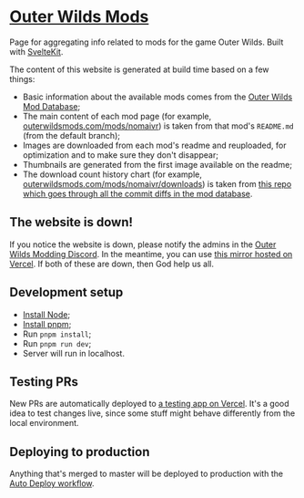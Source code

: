 # [Outer Wilds Mods](https://outerwildsmods.com/)

Page for aggregating info related to mods for the game Outer Wilds. Built with [SvelteKit](https://kit.svelte.dev/).

The content of this website is generated at build time based on a few things:
- Basic information about the available mods comes from the [Outer Wilds Mod Database](https://github.com/Raicuparta/ow-mod-db);
- The main content of each mod page (for example, [outerwildsmods.com/mods/nomaivr](https://outerwildsmods.com/mods/nomaivr/)) is taken from that mod's `README.md` (from the default branch);
- Images are downloaded from each mod's readme and reuploaded, for optimization and to make sure they don't disappear;
- Thumbnails are generated from the first image available on the readme;
- The download count history chart (for example, [outerwildsmods.com/mods/nomaivr/downloads](https://outerwildsmods.com/mods/nomaivr/downloads)) is taken from [this repo which goes through all the commit diffs in the mod database](https://github.com/misternebula/OWModDBDownloadCountExtractor).

## The website is down!

If you notice the website is down, please notify the admins in the [Outer Wilds Modding Discord](https://discord.gg/9vE5aHxcF9). In the meantime, you can use [this mirror hosted on Vercel](https://outerwildsmods-com.vercel.app/). If both of these are down, then God help us all.

## Development setup

* [Install Node](https://nodejs.org/en/download/);
* [Install pnpm](https://pnpm.io/installation);
* Run `pnpm install`;
* Run `pnpm run dev`;
* Server will run in localhost.

## Testing PRs

New PRs are automatically deployed to [a testing app on Vercel](https://outerwildsmods-com.vercel.app/). It's a good idea to test changes live, since some stuff might behave differently from the local environment.

## Deploying to production

Anything that's merged to master will be deployed to production with the [Auto Deploy workflow](https://github.com/Raicuparta/outerwildsmods.com/actions/workflows/auto-deploy.yml).
